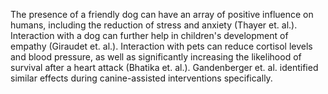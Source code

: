 The presence of a friendly dog can have an array of positive influence on humans, including the reduction of stress and anxiety (Thayer et. al.). Interaction with a dog can further help in children's development of empathy (Giraudet et. al.). Interaction with pets can reduce cortisol levels and blood pressure, as well as significantly increasing the likelihood of survival after a heart attack (Bhatika et. al.). Gandenberger et. al. identified similar effects during canine-assisted interventions specifically.